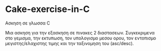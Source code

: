 # Cake-exercise-in-C
Ασκηση σε γλωσσα C

Μια ασκηση για την εξασκηση σε πινακες 2 διαστασεων. Συγκεκριμενα στο γεμισμα, την εκτυπωση, τον υπολογισμο μεσου ορου, τον εντοπισμο μεγιστης/ελαχιστης τιμης και την ταξινομηση του (asc/desc).
